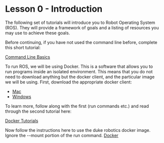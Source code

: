 # Lesson 0 - Introduction

The following set of tutorials will introduce you to Robot Operating System \(ROS\). They will provide a framework of goals and a listing of resources you may use to achieve these goals.

Before continuing, if you have not used the command line before, complete this short tutorial:

[Command Line Basics](https://www.vikingcodeschool.com/web-development-basics/a-command-line-crash-course)

To run ROS, we will be using Docker. This is a software that allows you to run programs inside an isolated environment. This means that you do not need to download anything but the docker client, and the particular image we will be using. First, download the appropriate docker client:

* [Mac](https://docs.docker.com/docker-for-mac/install/)
* [Windows](https://docs.docker.com/docker-for-windows/install/)

To learn more, follow along with the first (run commands etc.) and read through the second tutorial here:

[Docker Tutorials](https://docs.docker.com/get-started/)

Now follow the instructions here to use the duke robotics docker image. Ignore the --mount portion of the run command.
[Docker](../docker/README.md)
